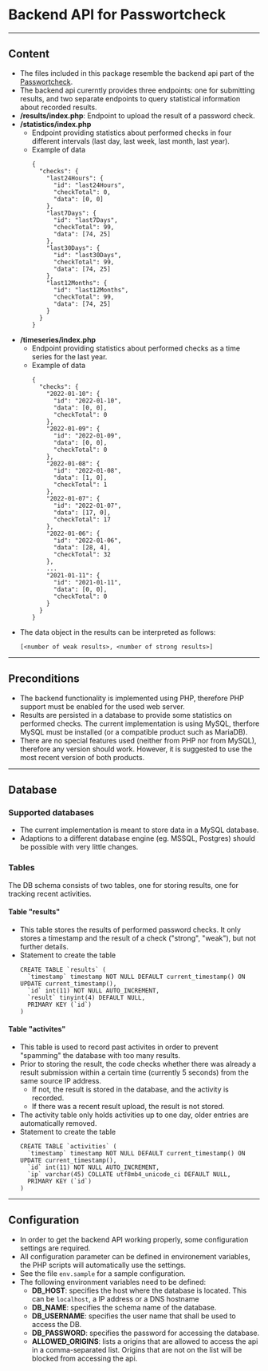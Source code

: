 # Backend API for Passwortcheck
----------------------------------------------------------------------------------------

## Content
- The files included in this package resemble the backend api part of the [Passwortcheck](https://github.com/cnlab-software-ag/passwortcheck).
- The backend api curerntly provides three endpoints: one for submitting results, and two separate endpoints to query statistical information about recorded results.
- **/results/index.php**: Endpoint to upload the result of a password check.
- **/statistics/index.php**
  - Endpoint providing statistics about performed checks in four different intervals (last day, last week, last month, last year).
  - Example of data
    ```
    {
      "checks": {
        "last24Hours": {
          "id": "last24Hours",
          "checkTotal": 0,
          "data": [0, 0]
        },
        "last7Days": {
          "id": "last7Days",
          "checkTotal": 99,
          "data": [74, 25]
        },
        "last30Days": {
          "id": "last30Days",
          "checkTotal": 99,
          "data": [74, 25]
        },
        "last12Months": {
          "id": "last12Months",
          "checkTotal": 99,
          "data": [74, 25]
        }
      }
    }
    ```
- **/timeseries/index.php**
  - Endpoint providing statistics about performed checks as a time series for the last year. 
  - Example of data
    ```
    {
      "checks": {
        "2022-01-10": {
          "id": "2022-01-10",
          "data": [0, 0],
          "checkTotal": 0
        },
        "2022-01-09": {
          "id": "2022-01-09",
          "data": [0, 0],
          "checkTotal": 0
        },
        "2022-01-08": {
          "id": "2022-01-08",
          "data": [1, 0],
          "checkTotal": 1
        },
        "2022-01-07": {
          "id": "2022-01-07",
          "data": [17, 0],
          "checkTotal": 17
        },
        "2022-01-06": {
          "id": "2022-01-06",
          "data": [28, 4],
          "checkTotal": 32
        },
        ...
        "2021-01-11": {
          "id": "2021-01-11",
          "data": [0, 0],
          "checkTotal": 0
        }
      }
    }
    ```
- The data object in the results can be interpreted as follows:
  ```
  [<number of weak results>, <number of strong results>]
  ```


----------------------------------------------------------------------------------------
## Preconditions
- The backend functionality is implemented using PHP, therefore PHP support must be enabled for the used web server.
- Results are persisted in a database to provide some statistics on performed checks. The current implementation is using MySQL, therfore MySQL must be installed (or a compatible product such as MariaDB).
- There are no special features used (neither from PHP nor from MySQL), therefore any version should work. However, it is suggested to use the most recent version of both products.


----------------------------------------------------------------------------------------
## Database

### Supported databases
- The current implementation is meant to store data in a MySQL database. 
- Adaptions to a different database engine (eg. MSSQL, Postgres) should be possible with very little changes.

### Tables
The DB schema consists of two tables, one for storing results, one for tracking recent activities.

#### Table "results"
- This table stores the results of performed password checks. It only stores a timestamp and the result of a check ("strong", "weak"), but not further details.
- Statement to create the table
  ```
  CREATE TABLE `results` (
    `timestamp` timestamp NOT NULL DEFAULT current_timestamp() ON UPDATE current_timestamp(),
    `id` int(11) NOT NULL AUTO_INCREMENT,
    `result` tinyint(4) DEFAULT NULL,
    PRIMARY KEY (`id`)
  )
  ```

#### Table "activites"
- This table is used to record past activites in order to prevent "spamming" the database with too many results.
- Prior to storing the result, the code checks whether there was already a result submission within a certain time (currently 5 seconds) from the same source IP address.
  - If not, the result is stored in the database, and the activity is recorded.
  - If there was a recent result upload, the result is not stored.
- The activity table only holds activities up to one day, older entries are automatically removed.
- Statement to create the table
  ```
  CREATE TABLE `activities` (
    `timestamp` timestamp NOT NULL DEFAULT current_timestamp() ON UPDATE current_timestamp(),
    `id` int(11) NOT NULL AUTO_INCREMENT,
    `ip` varchar(45) COLLATE utf8mb4_unicode_ci DEFAULT NULL,
    PRIMARY KEY (`id`)
  )
  ```


----------------------------------------------------------------------------------------
## Configuration
- In order to get the backend API working properly, some configuration settings are required.
- All configuration parameter can be defined in environement variables, the PHP scripts will automatically use the settings.
- See the file `env.sample` for a sample configuration.
- The following environment variables need to be defined:
  - **DB_HOST**: specifies the host where the database is located. This can be `localhost`, a IP address or a DNS hostname
  - **DB_NAME**: specifies the schema name of the database.
  - **DB_USERNAME**: specifies the user name that shall be used to access the DB.
  - **DB_PASSWORD**: specifies the password for accessing the database.
  - **ALLOWED_ORIGINS**: lists a origins that are allowed to access the api in a comma-separated list. Origins that are not on the list will be blocked from accessing the api.






